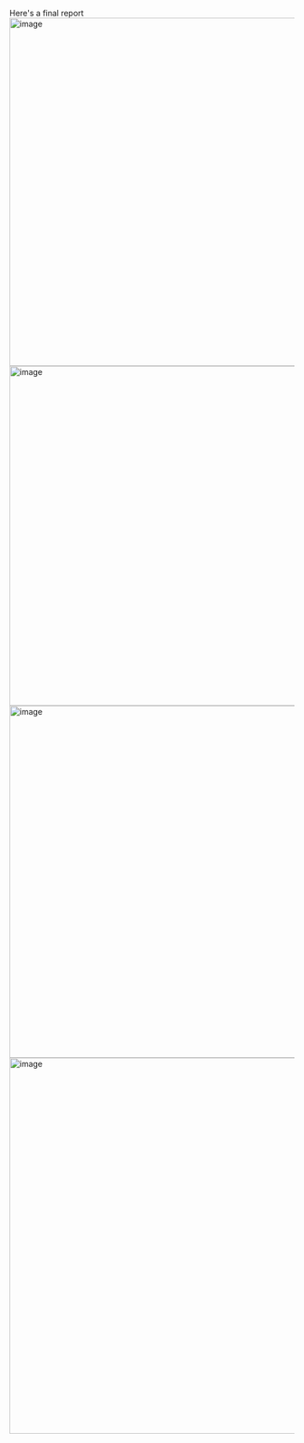 Here's a final report
<img width="615" alt="image" src="https://github.com/user-attachments/assets/c1705b7e-3865-49b2-9553-8010cf494e7d">
<img width="600" alt="image" src="https://github.com/user-attachments/assets/1d7427eb-be29-4647-90c1-4a28af899425">
<img width="622" alt="image" src="https://github.com/user-attachments/assets/e49039ac-b16a-47e2-9dfd-a0d849dc38ac">
<img width="664" alt="image" src="https://github.com/user-attachments/assets/ff58bdf3-be82-430d-abf4-dfcb6c462dad">
